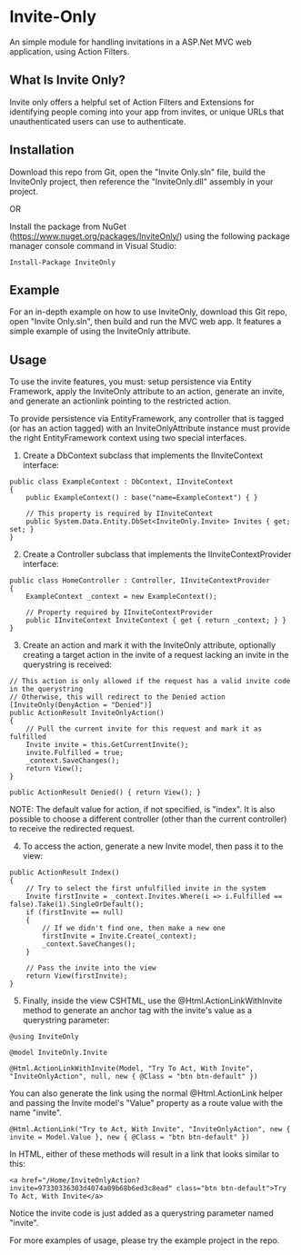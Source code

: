 Invite-Only
===========

An simple module for handling invitations in a ASP.Net MVC web application, using Action Filters.

What Is Invite Only?
---------------------
Invite only offers a helpful set of Action Filters and Extensions for identifying people coming into your app from invites, or unique URLs that unauthenticated users can use to authenticate.

Installation
---------------------
Download this repo from Git, open the "Invite Only.sln" file, build the InviteOnly project, then reference the "InviteOnly.dll" assembly in your project.

OR

Install the package from NuGet (https://www.nuget.org/packages/InviteOnly/) using the following package manager console command in Visual Studio:

```
Install-Package InviteOnly
```

Example
---------------------
For an in-depth example on how to use InviteOnly, download this Git repo, open "Invite Only.sln", then build and run the MVC web app. It features a simple example of using the InviteOnly attribute.

Usage
---------------------
To use the invite features, you must: setup persistence via Entity Framework, apply the InviteOnly attribute to an action, generate an invite, and generate an actionlink pointing to the restricted action.

To provide persistence via EntityFramework, any controller that is tagged (or has an action tagged) with an InviteOnlyAttribute instance must provide the right EntityFramework context using two special interfaces.

1) Create a DbContext subclass that implements the IInviteContext interface:

```CSharp
public class ExampleContext : DbContext, IInviteContext
{
    public ExampleContext() : base("name=ExampleContext") { }

    // This property is required by IInviteContext
    public System.Data.Entity.DbSet<InviteOnly.Invite> Invites { get; set; }
}
```

2) Create a Controller subclass that implements the IInviteContextProvider interface:

```CSharp
public class HomeController : Controller, IInviteContextProvider
{
    ExampleContext _context = new ExampleContext();

    // Property required by IInviteContextProvider
    public IInviteContext InviteContext { get { return _context; } }
}
```

3) Create an action and mark it with the InviteOnly attribute, optionally creating a target action in the invite of a request lacking an invite in the querystring is received:

```CSharp
// This action is only allowed if the request has a valid invite code in the querystring
// Otherwise, this will redirect to the Denied action
[InviteOnly(DenyAction = "Denied")]
public ActionResult InviteOnlyAction()
{
    // Pull the current invite for this request and mark it as fulfilled
    Invite invite = this.GetCurrentInvite();
    invite.Fulfilled = true;
    _context.SaveChanges();
    return View();
}

public ActionResult Denied() { return View(); }
```

NOTE: The default value for action, if not specified, is "index". It is also possible to choose a different controller (other than the current controller) to receive the redirected request.

4) To access the action, generate a new Invite model, then pass it to the view:

```CSharp
public ActionResult Index()
{
    // Try to select the first unfulfilled invite in the system
    Invite firstInvite = _context.Invites.Where(i => i.Fulfilled == false).Take(1).SingleOrDefault();
    if (firstInvite == null)
    {
        // If we didn't find one, then make a new one
        firstInvite = Invite.Create(_context);
        _context.SaveChanges();
    }

    // Pass the invite into the view
    return View(firstInvite);
}
```

5) Finally, inside the view CSHTML, use the @Html.ActionLinkWithInvite method to generate an anchor tag with the invite's value as a querystring parameter:

```
@using InviteOnly

@model InviteOnly.Invite

@Html.ActionLinkWithInvite(Model, "Try To Act, With Invite", "InviteOnlyAction", null, new { @Class = "btn btn-default" })
```

You can also generate the link using the normal @Html.ActionLink helper and passing the Invite model's "Value" property as a route value with the name "invite".

```
@Html.ActionLink("Try to Act, With Invite", "InviteOnlyAction", new { invite = Model.Value }, new { @Class = "btn btn-default" })
```

In HTML, either of these methods will result in a link that looks similar to this:

```
<a href="/Home/InviteOnlyAction?invite=97330336303d4074a09b68b6ed3c8ead" class="btn btn-default">Try To Act, With Invite</a>
```
Notice the invite code is just added as a querystring parameter named "invite".

For more examples of usage, please try the example project in the repo.
